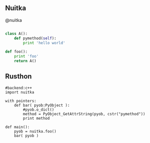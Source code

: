 Nuitka
------

@nuitka
```python

class A():
	def pymethod(self):
		print 'hello world'

def foo():
	print 'foo'
	return A()

```

Rusthon
-------


```rusthon
#backend:c++
import nuitka

with pointers:
	def bar( pyob:PyObject ):
		#pyob.o_dict()
		method = PyObject_GetAttrString(pyob, cstr("pymethod"))
		print method

def main():
	pyob = nuitka.foo()
	bar( pyob )

```